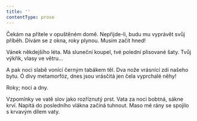 ```yaml
---
title: ''
contentType: prose
---
```


Čekám na přítele v opuštěném domě. Nepřijde-li, budu mu vyprávět svůj příběh. Dívám se z okna, roky plynou. Musím začít hned!

Vánek někdejšího léta. Má sluneční koupel, tvé polední plisované šaty. Tvůj výkřik, vlasy ve větru…

A pak noci slabě vonící černým tabákem těl. Dva nože vrásnící zdi našeho bytu. Ó divy metamorfóz, dnes jsou vrásčitá jen čela vyprchalé něhy!

Roky; noci a dny.

Vzpomínky ve vatě slov jako rozříznutý prst. Vata za noci bobtná, sákne krví. Napitá do posledního vlákna začíná tuhnout. Maso mé rány se spojilo s krvavým dílem vaty.
